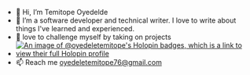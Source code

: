 - 👋 Hi, I’m Temitope Oyedelde
- 👀 I’m a software developer and technical writer. I love to write about things I've  learned and experienced.
- 🌱 love to challenge myself by taking on projects
- [![An image of @oyedeletemitope's Holopin badges, which is a link to view their full Holopin profile](https://holopin.me/oyedeletemitope)](https://holopin.io/@oyedeletemitope)
- 📫  Reach me oyedeletemitope76@gmail.com

<!---
oyedeletemitope/oyedeletemitope is a ✨ special ✨ repository because its `README.md` (this file) appears on your GitHub profile.
You can click the Preview link to take a look at your changes.
--->
